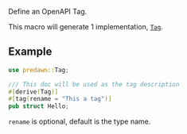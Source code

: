 Define an OpenAPI Tag.

This macro will generate 1 implementation, [`Tag`].

## Example

```rust
use predawn::Tag;

/// This doc will be used as the tag description
#[derive(Tag)]
#[tag(rename = "This a tag")]
pub struct Hello;
```

`rename` is optional, default is the type name.

[`Tag`]: https://docs.rs/predawn/latest/predawn/trait.Tag.html
